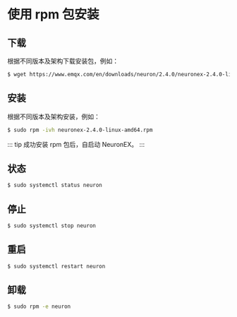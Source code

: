 # 使用 rpm 包安装

## 下载

根据不同版本及架构下载安装包，例如：

```bash
$ wget https://www.emqx.com/en/downloads/neuron/2.4.0/neuronex-2.4.0-linux-amd64.rpm
```

## 安装

根据不同版本及架构安装，例如：

```bash
$ sudo rpm -ivh neuronex-2.4.0-linux-amd64.rpm
```

::: tip
成功安装 rpm 包后，自启动 NeuronEX。
:::

## 状态

```bash
$ sudo systemctl status neuron
```

## 停止

```bash
$ sudo systemctl stop neuron
```

## 重启

```bash
$ sudo systemctl restart neuron
```

## 卸载

```bash
$ sudo rpm -e neuron
```